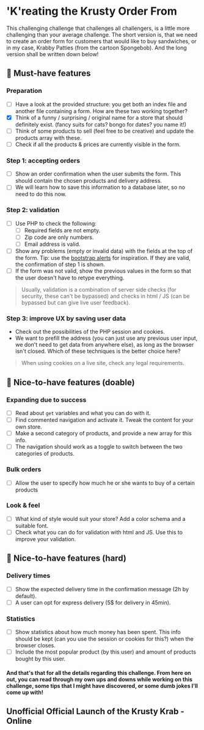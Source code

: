 # 'K'reating the Krusty Order From
This challenging challenge that challenges all challengers, is a little more challenging than your average challenge.
The short version is, that we need to create an order form for customers that would like to buy sandwiches, or in my case, Krabby Patties (from the cartoon Spongebob).
And the long version shall be written down below!

## 🌱 Must-have features

### Preparation
- [ ] Have a look at the provided structure: you get both an index file and another file containing a form. How are these two working together? 
- [x] Think of a funny / surprising / original name for a store that should definitely exist. (fancy suits for cats? bongo for dates? you name it!)
- [ ] Think of some products to sell (feel free to be creative) and update the products array with these.
- [ ] Check if all the products & prices are currently visible in the form.

### Step 1: accepting orders
- [ ] Show an order confirmation when the user submits the form. This should contain the chosen products and delivery address.
- [ ] We will learn how to save this information to a database later, so no need to do this now.

### Step 2: validation
- [ ] Use PHP to check the following:
    - [ ] Required fields are not empty.
    - [ ] Zip code are only numbers.
    - [ ] Email address is valid.
- [ ] Show any problems (empty or invalid data) with the fields at the top of the form. Tip: use the [bootstrap alerts](https://getbootstrap.com/docs/4.0/components/alerts/) for inspiration. If they are valid, the confirmation of step 1 is shown.
- [ ] If the form was not valid, show the previous values in the form so that the user doesn't have to retype everything.

> Usually, validation is a combination of server side checks (for security, these can't be bypassed) and checks in html / JS (can be bypassed but can give live user feedback).

### Step 3: improve UX by saving user data
- Check out the possibilities of the PHP session and cookies.
- We want to prefill the address (you can just use any previous user input, we don't need to get data from anywhere else), as long as the browser isn't closed. Which of these techniques is the better choice here?

> When using cookies on a live site, check any legal requirements.

## 🌼 Nice-to-have features (doable)

### Expanding due to success
- [ ] Read about `get` variables and what you can do with it.
- [ ] Find commented navigation and activate it. Tweak the content for your own store.
- [ ] Make a second category of products, and provide a new array for this info.
- [ ] The navigation should work as a toggle to switch between the two categories of products.

### Bulk orders
- [ ] Allow the user to specify how much he or she wants to buy of a certain products

### Look & feel
- [ ] What kind of style would suit your store? Add a color schema and a suitable font.
- [ ] Check what you can do for validation with html and JS. Use this to improve your validation.

## 🌳 Nice-to-have features (hard)

### Delivery times
- [ ] Show the expected delivery time in the confirmation message (2h by default).
- [ ] A user can opt for express delivery (5$ for delivery in 45min).

### Statistics
- [ ] Show statistics about how much money has been spent. This info should be kept (can you use the session or cookies for this?) when the browser closes.
- [ ] Include the most popular product (by this user) and amount of products bought by this user.

#### And that's that for all the details regarding this challenge. From here on out, you can read through my own ups and downs while working on this challenge, some tips that I might have discovered, or some dumb jokes I'll come up with!

## Unofficial Official Launch of the Krusty Krab - Online
